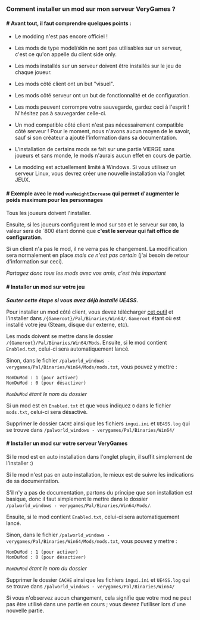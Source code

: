 ### Comment installer un mod sur mon serveur VeryGames ?

#### # Avant tout, il faut comprendre quelques points :

- Le modding n'est pas encore officiel !

- Les mods de type model/skin ne sont pas utilisables sur un serveur, c'est ce qu'on appelle du client side only.
- Les mods installés sur un serveur doivent être installés sur le jeu de chaque joueur.
- Les mods côté client ont un but "visuel".
- Les mods côté serveur ont un but de fonctionnalité et de configuration.

- Les mods peuvent corrompre votre sauvegarde, gardez ceci à l'esprit ! N'hésitez pas à sauvegarder celle-ci.
- Un mod compatible côté client n'est pas nécessairement compatible côté serveur ! Pour le moment, nous n'avons aucun moyen de le savoir, sauf si son créateur a ajouté l'information dans sa documentation.

- L'installation de certains mods se fait sur une partie VIERGE sans joueurs et sans monde, le mods n'aurais aucun effet en cours de partie.

- Le modding est actuellement limité à Windows. Si vous utilisez un serveur Linux, vous devrez créer une nouvelle installation via l'onglet JEUX.
  
#### # Exemple avec le mod `vuxWeightIncrease` qui permet d'augmenter le poids maximum pour les personnages

Tous les joueurs doivent l'installer. 

Ensuite, si les joueurs configurent le mod sur `500` et le serveur sur `800`, la valeur sera de `800  étant donné que **c'est le serveur qui fait office de configuration**.

Si un client n'a pas le mod, il ne verra pas le changement. La modification sera normalement en place *mais ce n'est pas certain* (j'ai besoin de retour d'information sur ceci).

*Partagez donc tous les mods avec vos amis, c'est très important*

#### # Installer un mod sur votre jeu

***Sauter cette étape si vous avez déjà installé UE4SS.***

Pour installer un mod côté client, vous devez télécharger [cet outil](https://github.com/UE4SS-RE/RE-UE4SS/releases/tag/v2.5.2) et l'installer dans `/{Gameroot}/Pal/Binaries/Win64/`.
`Gameroot` étant où est installé votre jeu (Steam, disque dur externe, etc).

Les mods doivent se mettre dans le dossier `/{Gameroot}/Pal/Binaries/Win64/Mods`.
Ensuite, si le mod contient `Enabled.txt`, celui-ci sera automatiquement lancé.

Sinon, dans le fichier `/palworld_windows - verygames/Pal/Binaries/Win64/Mods/mods.txt`, vous pouvez y mettre :
```plaintext
NomDuMod : 1 (pour activer)
NomDuMod : 0 (pour désactiver)
````
*`NomDuMod` étant le nom du dossier*

Si un mod est en `Enabled.txt` et que vous indiquez `0` dans le fichier `mods.txt`, celui-ci sera désactivé.

Supprimer le dossier `CACHE` ainsi que les fichiers `imgui.ini` et `UE4SS.log` qui se trouve dans `/palworld_windows - verygames/Pal/Binaries/Win64/`

#### # Installer un mod sur votre serveur VeryGames

Si le mod est en auto installation dans l'onglet plugin, il suffit simplement de l'installer :)

Si le mod n'est pas en auto installation, le mieux est de suivre les indications de sa documentation.

S'il n'y a pas de documentation, partons du principe que son installation est basique, donc il faut simplement le mettre dans le dossier `/palworld_windows - verygames/Pal/Binaries/Win64/Mods/`.

Ensuite, si le mod contient `Enabled.txt`, celui-ci sera automatiquement lancé.

Sinon, dans le fichier `/palworld_windows - verygames/Pal/Binaries/Win64/Mods/mods.txt`, vous pouvez y mettre :
```plaintext
NomDuMod : 1 (pour activer)
NomDuMod : 0 (pour désactiver)
````
*`NomDuMod` étant le nom du dossier*

Supprimer le dossier `CACHE` ainsi que les fichiers `imgui.ini` et `UE4SS.log` qui se trouve dans `/palworld_windows - verygames/Pal/Binaries/Win64/`

Si vous n'observez aucun changement, cela signifie que votre mod ne peut pas être utilisé dans une partie en cours ; vous devrez l'utiliser lors d'une nouvelle partie.